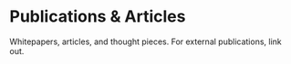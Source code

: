 # Publications & Articles

Whitepapers, articles, and thought pieces. For external publications, link out.
